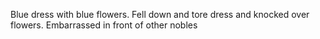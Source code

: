 Blue dress with blue flowers. Fell down and tore dress and knocked over flowers. Embarrassed in front of other nobles 

